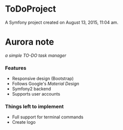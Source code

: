 ToDoProject
===========

A Symfony project created on August 13, 2015, 11:04 am.

# Aurora note
*a simple TO-DO task manager*

### Features
* Responsive design (Bootstrap)
* Follows Google's *Material Design*
* Symfony2 backend
* Supports user accounts

### Things left to implement
* Full support for terminal commands
* Create logo